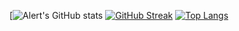 [![Alert's GitHub stats](https://github-readme-stats.vercel.app/api?username=alertIaN&show_icons=true&theme=dark)
[![GitHub Streak](http://github-readme-streak-stats.herokuapp.com?user=alertIaN&theme=dark&date_format=j%20M%5B%20Y%5D)](https://git.io/streak-stats)
[![Top Langs](https://github-readme-stats.vercel.app/api/top-langs/?username=alertIaN&layout=compact&theme=dark)](https://github.com/anuraghazra/github-readme-stats)
